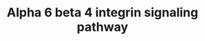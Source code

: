 ---
annotations:
- id: PW:0000286
  parent: signaling pathway
  type: Pathway Ontology
  value: integrin mediated signaling pathway
authors:
- MaintBot
- Mkutmon
- Eweitz
description: ''
last-edited: 2021-05-23
organisms:
- Gallus gallus
redirect_from:
- /index.php/Pathway:WP759
- /instance/WP759
revision: null
schema-jsonld:
- '@context': https://schema.org/
  '@id': https://wikipathways.github.io/pathways/WP759.html
  '@type': Dataset
  creator:
    '@type': Organization
    name: WikiPathways
  description: ''
  keywords:
  - ABL1
  - AKT1
  - AR
  - BAD
  - CASP3
  - CD151
  - CDKN1A
  - CLCA1
  - CLCA2
  - COL17A1
  - DSP
  - DST
  - EGFR
  - EIF4E
  - EIF4EBP1
  - EIF6
  - ERBB2
  - ERBB2IP
  - FRAP1
  - FYN
  - GRB2
  - IRS1
  - IRS2
  - ITGA6
  - ITGB4
  - LAMA1
  - LAMA2
  - LAMA3
  - LAMA5
  - LAMB1
  - LAMB2
  - LAMB3
  - LAMC1
  - LAMC2
  - LAMR1
  - MET
  - MMP7
  - MST1R
  - NTN1
  - PAK1
  - PIK3CA
  - PIK3CB
  - PIK3CD
  - PIK3CG
  - PIK3R1
  - PIK3R2
  - PIK3R3
  - PLEC1
  - PRKCD
  - PTK2
  - RAC1
  - RCJMB04_11l21
  - RCJMB04_5a10
  - RHOA
  - RTKN
  - SFN
  - SHC1
  - SMAD2
  - SMAD3
  - SRC
  - TP73
  - VIM
  - YES1
  - YWHAB
  - YWHAE
  - YWHAH
  - YWHAQ
  license: CC0
  name: Alpha 6 beta 4 integrin signaling pathway
seo: CreativeWork
title: Alpha 6 beta 4 integrin signaling pathway
wpid: WP759
---